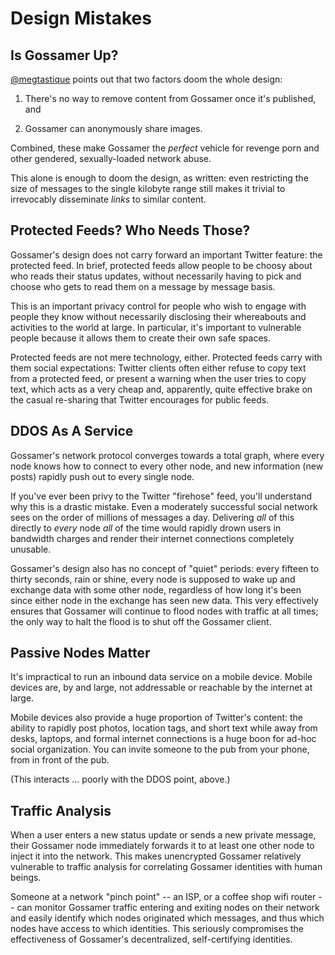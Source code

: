 # Design Mistakes

## Is Gossamer Up?

[@megtastique](https://twitter.com/megtastique) points out that two factors
doom the whole design:

1. There's no way to remove content from Gossamer once it's published, and

2. Gossamer can anonymously share images.

Combined, these make Gossamer the _perfect_ vehicle for revenge porn and
other gendered, sexually-loaded network abuse.

This alone is enough to doom the design, as written: even restricting the
size of messages to the single kilobyte range still makes it trivial to
irrevocably disseminate _links_ to similar content.

## Protected Feeds? Who Needs Those?

Gossamer's design does not carry forward an important Twitter feature: the
protected feed. In brief, protected feeds allow people to be choosy about who
reads their status updates, without necessarily having to pick and choose who
gets to read them on a message by message basis.

This is an important privacy control for people who wish to engage with
people they know without necessarily disclosing their whereabouts and
activities to the world at large. In particular, it's important to vulnerable
people because it allows them to create their own safe spaces.

Protected feeds are not mere technology, either. Protected feeds carry with
them social expectations: Twitter clients often either refuse to copy text
from a protected feed, or present a warning when the user tries to copy text,
which acts as a very cheap and, apparently, quite effective brake on the
casual re-sharing that Twitter encourages for public feeds.

## DDOS As A Service

Gossamer's network protocol converges towards a total graph, where every node
knows how to connect to every other node, and new information (new posts)
rapidly push out to every single node.

If you've ever been privy to the Twitter "firehose" feed, you'll understand
why this is a drastic mistake. Even a moderately successful social network
sees on the order of millions of messages a day. Delivering _all_ of this
directly to _every_ node _all_ of the time would rapidly drown users in
bandwidth charges and render their internet connections completely unusable.

Gossamer's design also has no concept of "quiet" periods: every fifteen to
thirty seconds, rain or shine, every node is supposed to wake up and exchange
data with some other node, regardless of how long it's been since either node
in the exchange has seen new data. This very effectively ensures that
Gossamer will continue to flood nodes with traffic at all times; the only way
to halt the flood is to shut off the Gossamer client.

## Passive Nodes Matter

It's impractical to run an inbound data service on a mobile device. Mobile
devices are, by and large, not addressable or reachable by the internet at
large.

Mobile devices also provide a huge proportion of Twitter's content: the
ability to rapidly post photos, location tags, and short text while away from
desks, laptops, and formal internet connections is a huge boon for ad-hoc
social organization. You can invite someone to the pub from your phone, from
in front of the pub.

(This interacts ... poorly with the DDOS point, above.)

## Traffic Analysis

When a user enters a new status update or sends a new private message, their
Gossamer node immediately forwards it to at least one other node to inject it
into the network. This makes unencrypted Gossamer relatively vulnerable to
traffic analysis for correlating Gossamer identities with human beings.

Someone at a network "pinch point" -- an ISP, or a coffee shop wifi router --
can monitor Gossamer traffic entering and exiting nodes on their network and
easily identify which nodes originated which messages, and thus which nodes
have access to which identities. This seriously compromises the effectiveness
of Gossamer's decentralized, self-certifying identities.

